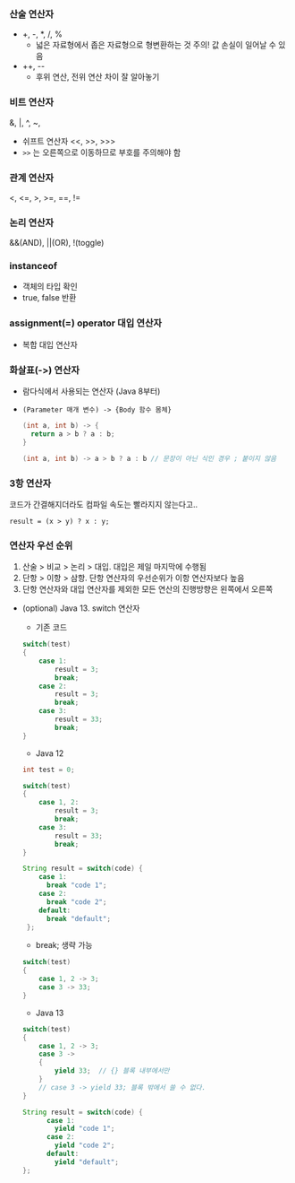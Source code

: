 ### 산술 연산자
- +, -, *, /, %
    - 넓은 자료형에서 좁은 자료형으로 형변환하는 것 주의! 값 손실이 일어날 수 있음
- ++, --
    - 후위 연산, 전위 연산 차이 잘 알아놓기
### 비트 연산자

  &, |, ^, ~,

  - 쉬프트 연산자 <<, >>, >>>
  - `>>` 는 오른쪽으로 이동하므로 부호를 주의해야 함
### 관계 연산자

  <, <=, >, >=, ==, !=

### 논리 연산자

  &&(AND), ||(OR), !(toggle)

### instanceof
- 객체의 타입 확인
- true, false 반환
### assignment(=) operator 대입 연산자
- 복합 대입 연산자
### 화살표(->) 연산자
- 람다식에서 사용되는 연산자 (Java 8부터)
- `(Parameter 매개 변수) -> {Body 함수 몸체}`

    ```java
    (int a, int b) -> {
      return a > b ? a : b;
    }
    
    (int a, int b) -> a > b ? a : b // 문장이 아닌 식인 경우 ; 붙이지 않음
    ```

### 3항 연산자
  코드가 간결해지더라도 컴파일 속도는 빨라지지 않는다고..

    result = (x > y) ? x : y;

### 연산자 우선 순위
1. 산술 > 비교 > 논리 > 대입. 대입은 제일 마지막에 수행됨
2. 단항 > 이항 > 삼항. 단항 연산자의 우선순위가 이항 연산자보다 높음
3. 단항 연산자와 대입 연산자를 제외한 모든 연산의 진행방향은 왼쪽에서 오른쪽
- (optional) Java 13. switch 연산자
    - 기존 코드

    ```java
    switch(test)
    {
        case 1:
            result = 3;
            break;
        case 2:
            result = 3;
            break;
        case 3:
            result = 33;
            break;
    }
    ```

    - Java 12

    ```java
    int test = 0;
    
    switch(test)
    {
        case 1, 2:
            result = 3;
            break;
        case 3:
            result = 33;
            break;
    }
    
    String result = switch(code) {
        case 1:
          break "code 1";
        case 2:
          break "code 2";
        default:
          break "default";
     };
    ```

    - break; 생략 가능

    ```java
    switch(test)
    {
        case 1, 2 -> 3;
        case 3 -> 33;
    }
    ```

    - Java 13

    ```java
    switch(test)
    {
        case 1, 2 -> 3;
        case 3 ->
        {
            yield 33;  // {} 블록 내부에서만
        }
        // case 3 -> yield 33; 블록 밖에서 쓸 수 없다.
    }
    
    String result = switch(code) {
    	  case 1:
    	    yield "code 1";
    	  case 2:
    	    yield "code 2";
    	  default:
    	    yield "default";
    };
    ```